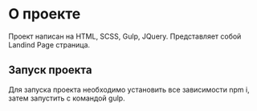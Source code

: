# О проекте

Проект написан на HTML, SCSS, Gulp, JQuery.
Представляет собой Landind Page страница.

## Запуск проекта

Для запуска проекта необходимо установить все зависимости npm i, затем запустить с командой gulp.
